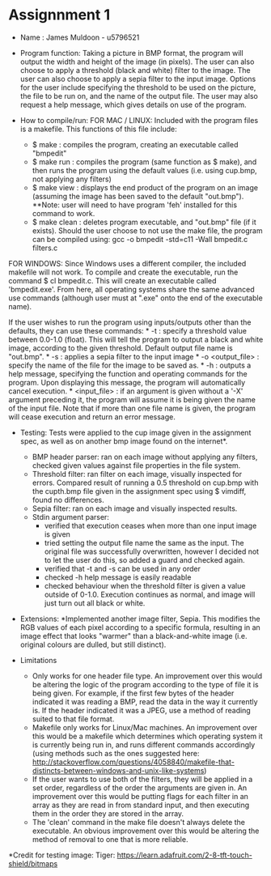 
# Assignnment 1 

* Name : James Muldoon - u5796521

* Program function:
Taking a picture in BMP format, the program will output the width and height of the image (in pixels). The user can also choose to apply a threshold (black and white) filter to the image. The user can also choose to apply a sepia filter to the input image. Options for the user include specifying the threshold to be used on the picture, the file to be run on, and the name of the output file. The user may also request a help message, which gives details on use of the program.

* How to compile/run:
FOR MAC / LINUX: 
Included with the program files is a makefile. This functions of this file include: 
	* $ make : compiles the program, creating an executable called "bmpedit"
	* $ make run : compiles the program (same function as $ make), and then runs the program using the default values (i.e. using cup.bmp, not applying any filters) 
	* $ make view : displays the end product of the program on an image (assuming the image has been saved to the default "out.bmp"). **Note: user will need to have program 'feh' installed for this command to work.
	* $ make clean : deletes program executable, and "out.bmp" file (if it exists).
Should the user choose to not use the make file, the program can be compiled using:
 	gcc -o bmpedit -std=c11 -Wall bmpedit.c filters.c

FOR WINDOWS: 
Since Windows uses a different compiler, the included makefile will not work.
To compile and create the executable, run the command $ cl bmpedit.c. This will create an executable called 'bmpedit.exe'. From here, all operating systems share the same advanced use commands (although user must at ".exe" onto the end of the executable name).

If the user wishes to run the program using inputs/outputs other than the defaults, they can use these commands: 
	* -t <threshold> : specify a threshold value between 0.0-1.0 (float). This will tell the program to output a black and white image, according to the given threshold. Default output file name is "out.bmp".
	* -s : applies a sepia filter to the input image
	* -o <output_file> : specify the name of the file for the image to be saved as.
	* -h : outputs a help message, specifying the function and operating commands for the program. Upon displaying this message, the program will automatically cancel execution.
	* <input_file> : if an argument is given without a '-X' argument preceding it, the program will assume it is being given the name of the input file. Note that if more than one file name is given, the program will cease execution and return an error message.


* Testing:
Tests were applied to the cup image given in the assignment spec, as well as on another bmp image found on the internet*.
	* BMP header parser: ran on each image without applying any filters, checked given values against file properties in the file system.
	* Threshold filter: ran filter on each image, visually inspected for errors. Compared result of running a 0.5 threshold on cup.bmp with the cupth.bmp file given in the assignment spec using $ vimdiff, found no differences.
	* Sepia filter: ran on each image and visually inspected results.
	* Stdin argument parser: 
		* verified that execution ceases when more than one input image is given
		* tried setting the output file name the same as the input. The original file was successfully overwritten, however I decided not to let the user do this, so added a guard and checked again.
		* verified that -t and -s can be used in any order
		* checked -h help message is easily readable
		* checked behaviour when the threshold filter is given a value outside of 0-1.0. Execution continues as normal, and image will just turn out all black or white.

* Extensions: 
	*Implemented another image filter, Sepia. This modifies the RGB values of each pixel according to a specific formula, resulting in an image effect that looks "warmer" than a black-and-white image (i.e. original colours are dulled, but still distinct). 

* Limitations
	* Only works for one header file type. An improvement over this would be altering the logic of the program according to the type of file it is being given. For example, if the first few bytes of the header indicated it was reading a BMP, read the data in the way it currently is. If the header indicated it was a JPEG, use a method of reading suited to that file format.  
	* Makefile only works for Linux/Mac machines. An improvement over this would be a makefile which determines which operating system it is currently being run in, and runs different commands accordingly (using methods such as the ones suggested here: http://stackoverflow.com/questions/4058840/makefile-that-distincts-between-windows-and-unix-like-systems) 
	* If the user wants to use both of the filters, they will be applied in a set order, regardless of the order the arguments are given in. An improvement over this would be putting flags for each filter in an array as they are read in from standard input, and then executing them in the order they are stored in the array.
	* The 'clean' command in the make file doesn't always delete the executable. An obvious improvement over this would be altering the method of removal to one that is more reliable.



*Credit for testing image: 
Tiger: https://learn.adafruit.com/2-8-tft-touch-shield/bitmaps